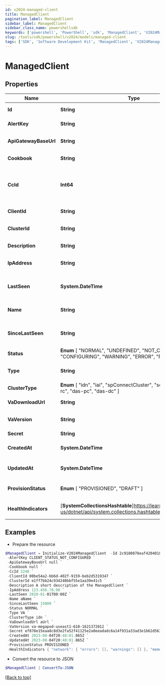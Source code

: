 ```yaml
---
id: v2024-managed-client
title: ManagedClient
pagination_label: ManagedClient
sidebar_label: ManagedClient
sidebar_class_name: powershellsdk
keywords: ['powershell', 'PowerShell', 'sdk', 'ManagedClient', 'V2024ManagedClient'] 
slug: /tools/sdk/powershell/v2024/models/managed-client
tags: ['SDK', 'Software Development Kit', 'ManagedClient', 'V2024ManagedClient']
---
```



# ManagedClient

## Properties

Name | Type | Description | Notes
------------ | ------------- | ------------- | -------------
**Id** | **String** | ManagedClient ID | [optional] [readonly] 
**AlertKey** | **String** | ManagedClient alert key | [optional] [readonly] 
**ApiGatewayBaseUrl** | **String** | apiGatewayBaseUrl for the Managed client | [optional] 
**Cookbook** | **String** | cookbook id for the Managed client | [optional] 
**CcId** | **Int64** | Previous CC ID to be used in data migration. (This field will be deleted after CC migration!) | [optional] 
**ClientId** | **String** | The client ID used in API management | [required]
**ClusterId** | **String** | Cluster ID that the ManagedClient is linked to | [required]
**Description** | **String** | ManagedClient description | [required][default to ""]
**IpAddress** | **String** | The public IP address of the ManagedClient | [optional] [readonly] 
**LastSeen** | **System.DateTime** | When the ManagedClient was last seen by the server | [optional] [readonly] 
**Name** | **String** | ManagedClient name | [optional] [default to "VA-$clientId"]
**SinceLastSeen** | **String** | Milliseconds since the ManagedClient has polled the server | [optional] [readonly] 
**Status** |  **Enum** [  "NORMAL",    "UNDEFINED",    "NOT_CONFIGURED",    "CONFIGURING",    "WARNING",    "ERROR",    "FAILED" ] | Status of the ManagedClient | [optional] [readonly] 
**Type** | **String** | Type of the ManagedClient (VA, CCG) | [required]
**ClusterType** |  **Enum** [  "idn",    "iai",    "spConnectCluster",    "sqsCluster",    "das-rc",    "das-pc",    "das-dc" ] | Cluster Type of the ManagedClient | [optional] [readonly] 
**VaDownloadUrl** | **String** | ManagedClient VA download URL | [optional] [readonly] 
**VaVersion** | **String** | Version that the ManagedClient's VA is running | [optional] [readonly] 
**Secret** | **String** | Client's apiKey | [optional] 
**CreatedAt** | **System.DateTime** | The date/time this ManagedClient was created | [optional] 
**UpdatedAt** | **System.DateTime** | The date/time this ManagedClient was last updated | [optional] 
**ProvisionStatus** |  **Enum** [  "PROVISIONED",    "DRAFT" ] | The provisioning status of the ManagedClient | [optional] [readonly] 
**HealthIndicators** | [**SystemCollectionsHashtable**]https://learn.microsoft.com/en-us/dotnet/api/system.collections.hashtable?view=net-9.0 | The health indicators of the ManagedClient | [optional] 

## Examples

- Prepare the resource
```powershell
$ManagedClient = Initialize-V2024ManagedClient  -Id 2c9180878eaf4204018eb019c3570003 `
 -AlertKey CLIENT_STATUS_NOT_CONFIGURED `
 -ApiGatewayBaseUrl null `
 -Cookbook null `
 -CcId 2248 `
 -ClientId 00be54a2-bb6d-402f-9159-beb2d5319347 `
 -ClusterId e1ff7bb24c934240bbf55e1aa39e41c5 `
 -Description A short description of the ManagedClient `
 -IpAddress 123.456.78.90 `
 -LastSeen 2020-01-01T00:00Z `
 -Name aName `
 -SinceLastSeen 15000 `
 -Status NORMAL `
 -Type VA `
 -ClusterType idn `
 -VaDownloadUrl aUrl `
 -VaVersion va-megapod-useast1-610-1621372012 `
 -Secret ef878e15eaa8c8d3e2fa52f41125e2a0eeadadc6a14f931a33ad3e1b62d56381 `
 -CreatedAt 2023-08-04T20:48:01.865Z `
 -UpdatedAt 2023-08-04T20:48:01.865Z `
 -ProvisionStatus PROVISIONED `
 -HealthIndicators { "network": { "errors": [], "warnings": [] }, "memory": { "errors": [], "warnings": [] }, "cpu": { "errors": [], "warnings": [] } }
```

- Convert the resource to JSON
```powershell
$ManagedClient | ConvertTo-JSON
```


[[Back to top]](#) 

